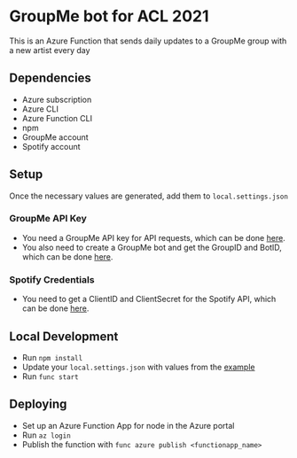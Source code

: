 # GroupMe bot for ACL 2021

This is an Azure Function that sends daily updates to a GroupMe group with a new artist every day

## Dependencies
- Azure subscription
- Azure CLI
- Azure Function CLI
- npm
- GroupMe account
- Spotify account

## Setup
Once the necessary values are generated, add them to `local.settings.json`

### GroupMe API Key
- You need a GroupMe API key for API requests, which can be done [here](https://dev.groupme.com/applications/new).
- You also need to create a GroupMe bot and get the GroupID and BotID, which can be done [here](https://dev.groupme.com/bots).

### Spotify Credentials
- You need to get a ClientID and ClientSecret for the Spotify API, which can be done [here](https://developer.spotify.com/dashboard/applications).

## Local Development
- Run `npm install`
- Update your `local.settings.json` with values from the [example](example.local.settings.json)
- Run `func start`

## Deploying
- Set up an Azure Function App for node in the Azure portal
- Run `az login`
- Publish the function with `func azure publish <functionapp_name>`